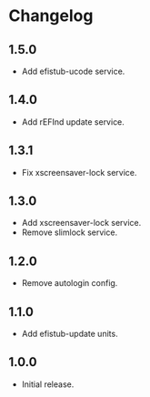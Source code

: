 # Changelog

## 1.5.0

- Add efistub-ucode service.

## 1.4.0

- Add rEFInd update service.

## 1.3.1

- Fix xscreensaver-lock service.

## 1.3.0

- Add xscreensaver-lock service.
- Remove slimlock service.

## 1.2.0

- Remove autologin config.

## 1.1.0

- Add efistub-update units.

## 1.0.0

- Initial release.
